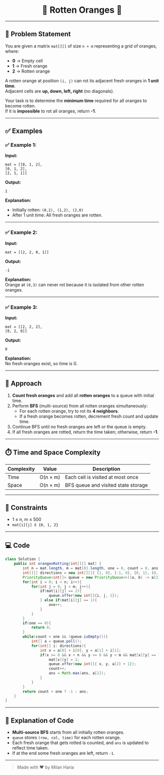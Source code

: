 <h1 align="center">🍊 Rotten Oranges 🍊</h1>

---

## 📝 Problem Statement
You are given a matrix `mat[][]` of size `n × m` representing a grid of oranges, where:  
- **0** → Empty cell  
- **1** → Fresh orange  
- **2** → Rotten orange  

A rotten orange at position `(i, j)` can rot its adjacent fresh oranges in **1 unit time**.  
Adjacent cells are **up, down, left, right** (no diagonals).  

Your task is to determine the **minimum time** required for all oranges to become rotten.  
If it is **impossible** to rot all oranges, return **-1**.

---

## ✅ Examples

### ✅ Example 1:

**Input:**  
```
mat = [[0, 1, 2],
[0, 1, 2],
[2, 1, 1]]
```

**Output:**
```
1
```

**Explanation:**  
- Initially rotten: `(0,2), (1,2), (2,0)`  
- After 1 unit time: All fresh oranges are rotten.

---


### ✅ Example 2:

**Input:**
```
mat = [[2, 2, 0, 1]]
```

**Output:**
```
-1
```

**Explanation:**  
Orange at `(0,3)` can never rot because it is isolated from other rotten oranges.

---

### ✅ Example 3:

**Input:**
```
mat = [[2, 2, 2],
[0, 2, 0]]
```

**Output:**
```
0
```

**Explanation:**  
No fresh oranges exist, so time is 0.

---

## 🧠 Approach
1. **Count fresh oranges** and add all **rotten oranges** to a queue with initial time.
2. Perform **BFS** (multi-source) from all rotten oranges simultaneously:
   - For each rotten orange, try to rot its **4 neighbors**.
   - If a fresh orange becomes rotten, decrement fresh count and update time.
3. Continue BFS until no fresh oranges are left or the queue is empty.
4. If all fresh oranges are rotted, return the time taken; otherwise, return **-1**.

---

## ⏱️ Time and Space Complexity
| Complexity | Value | Description |
|------------|-------|-------------|
| Time       | O(n × m) | Each cell is visited at most once |
| Space      | O(n × m) | BFS queue and visited state storage |

---

## 🎯 Constraints
- 1 ≤ n, m ≤ 500  
- `mat[i][j] ∈ {0, 1, 2}`  

---

## 💻 Code
```java
class Solution {
    public int orangesRotting(int[][] mat) {
        int n = mat.length, m = mat[0].length, one = 0, count = 0, ans = 0;
        int[][] directions = new int[][]{ {1, 0}, {-1, 0}, {0, 1}, {0, -1} };
        PriorityQueue<int[]> queue = new PriorityQueue<>((a, b) -> a[2] - b[2]);
        for(int i = 0; i < n; i++){
            for(int j = 0; j < m; j++){
                if(mat[i][j] == 2){
                    queue.offer(new int[]{i, j, 1});
                } else if(mat[i][j] == 1){
                    one++;
                }
            }
        }
        if(one == 0){
            return 0;
        }
        while(count < one && !queue.isEmpty()){
            int[] a = queue.poll();
            for(int[] i: directions){
                int x = a[0] + i[0], y = a[1] + i[1];
                if(x >= 0 && x < n && y >= 0 && y < m && mat[x][y] == 1){
                    mat[x][y] = 2;
                    queue.offer(new int[]{ x, y, a[2] + 1});
                    count++;
                    ans = Math.max(ans, a[2]);
                }
            }
        }
        return count < one ? -1 : ans;
    }
}
```

---

## 📝 Explanation of Code

- **Multi-source BFS** starts from all initially rotten oranges.
- `queue` stores `(row, col, time)` for each rotten orange.
- Each fresh orange that gets rotted is counted, and `ans` is updated to reflect time taken.
- If at the end some fresh oranges are left, return `-1`.

---

> Made with ❤️ by Milan Haria
